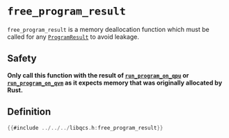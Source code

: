 # `free_program_result`

`free_program_result` is a memory deallocation function which must be called for any [`ProgramResult`] to avoid leakage.

## Safety

**Only call this function with the result of [`run_program_on_qpu`] or [`run_program_on_qvm`] as it expects memory that was originally allocated by Rust.**

## Definition

```c
{{#include ../../../libqcs.h:free_program_result}}
```

[`ProgramResult`]: ./program_result.md
[`run_program_on_qpu`]: ./run_program_on_qpu.md
[`run_program_on_qvm`]: ./run_program_on_qvm.md
